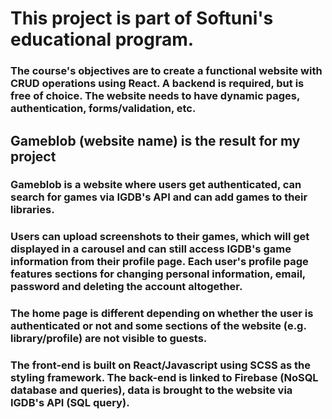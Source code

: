 # This project is part of Softuni's educational program. 
### The course's objectives are to create a functional website with CRUD operations using React. A backend is required, but is free of choice. The website needs to have dynamic pages, authentication, forms/validation, etc.

## Gameblob (website name) is the result for my project
### Gameblob is a website where users get authenticated, can search for games via IGDB's API and can add games to their libraries. 

### Users can upload screenshots to their games, which will get displayed in a carousel and can still access IGDB's game information from their profile page. Each user's profile page features sections for changing personal information, email, password and deleting the account altogether.

### The home page is different depending on whether the user is authenticated or not and some sections of the website (e.g. library/profile) are not visible to guests.

### The front-end is built on React/Javascript using SCSS as the styling framework. The back-end is linked to Firebase (NoSQL database and queries), data is brought to the website via IGDB's API (SQL query).